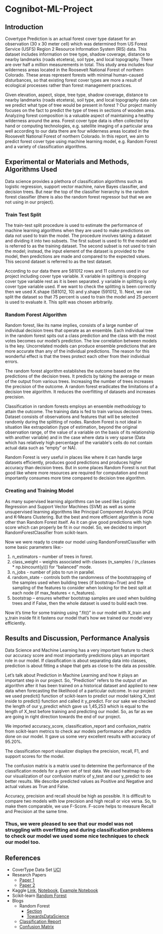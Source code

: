 # Cognibot-ML-Project
## Introduction
Covertype Prediction is an actual forest cover type dataset for an observation (30 x 30 meter cell) which was determined from US Forest Service (USFS) Region 2 Resource Information System (RIS) data. This dataset includes information on tree type, shadow coverage, distance to nearby landmarks (roads etcetera), soil type, and local topography. There are over half a million measurements in total. This study area includes four wilderness areas located in the Roosevelt National Forest of northern Colorado. These areas represent forests with minimal human-caused disturbances, so that existing forest cover types are more a result of ecological processes rather than forest management practices.

Given elevation, aspect, slope, tree type, shadow coverage, distance to nearby landmarks (roads etcetera), soil type, and local topography data  can we predict what type of tree would be present in forest ? Our project mainly focuses on the fact to predict the type of trees in sections of wooden area. Analyzing forest composition is a valuable aspect of maintaining a healthy wilderness around the area. Forest cover type data is often collected by hand or computing technologies, e.g. satellite imaging of a particular area well according to our data there are four wilderness areas located in the Roosevelt National Forest of northern Colorado. In this report, we aim to predict forest cover type using machine learning model, e.g. Random Forest and a variety of classification algorithms.
## Experimental or Materials and Methods, Algorithms Used
Data science provides a plethora of classification algorithms such as logistic regression, support vector machine, naive Bayes classifier, and decision trees. But near the top of the classifier hierarchy is the random forest classifier (there is also the random forest regressor but that we are not using in our project).

### Train Test Split
The train-test split procedure is used to estimate the performance of machine learning algorithms when they are used to make predictions on data not used to train the model. The procedure involves taking a dataset and dividing it into two subsets. The first subset is used to fit the model and is referred to as the training dataset. The second subset is not used to train the model; instead, the input element of the dataset is provided to the model, then predictions are made and compared to the expected values. This second dataset is referred to as the test dataset.
 
According to our data there are 581012 rows and 11 columns used in our project including cover type variable. X variable in splitting is dropping cover type variable rest as it is been separated. y variable in splitting is only cover type variable used. If we want to check the splitting is been correctly then we used X.shape (581012, 10) and y.shape (591012, 1). Next, we can split the dataset so that 75 percent is used to train the model and 25 percent is used to evaluate it. This split was chosen arbitrarily.

### Random Forest Algorithm
Random forest, like its name implies, consists of a large number of individual decision trees that operate as an ensemble. Each individual tree in the random forest spits out a class prediction and the class with the most votes becomes our model’s prediction. The low correlation between models is the key. Uncorrelated models can produce ensemble predictions that are more accurate than any of the individual predictions. The reason for this wonderful effect is that the trees protect each other from their individual errors. 

The random forest algorithm establishes the outcome based on the predictions of the decision trees. It predicts by taking the average or mean of the output from various trees. Increasing the number of trees increases the precision of the outcome. A random forest eradicates the 
limitations of a decision tree algorithm. It reduces the overfitting of datasets and increases precision.

Classification in random forests employs an ensemble methodology to attain the outcome. The training data is fed to train various decision trees. Dataset consists of observations and features that will be selected randomly during the splitting of nodes. Random Forest is not ideal in situation like extrapolation (type of estimation, beyond the original observation range, of the value of a variable on the basis of its relationship with another variable) and in the case where data is very sparse (Data which has relatively high percentage of the variable's cells do not contain actual data such as “empty” or NA). 

Random Forest is very useful in places like where it can handle large datasets efficiently, produces good predictions and produces higher accuracy than decision trees. But in some places Random Forest is not that good like where more resources are required for computation and most importantly consumes more time compared to decision tree algorithm.

### Creating and Training Model
As many supervised learning algorithms can be used like Logistic Regression and Support Vector Machines (SVM) as well as some unsupervised learning algorithms like Principal Component Analysis (PCA) and K-Means Clustering. But the best and more efficient algorithm is none other than Random Forest itself. As it can give good predictions with high score which can properly be fit in our model. So, we decided to import RandomForestClassifier from scikit-learn. 

Now we were ready to create our model using RandomForestClassifier with some basic parameters like:- 
1. n_estimators – number of trees in forest.
2. class_weight – weights associated with classes (n_samples / (n_classes * np.bincount(y))) for “balanced” mode.
3. n_jobs - number of jobs to run in parallel.
4. random_state - controls both the randomness of the bootstrapping of the samples used when building trees (if bootstrap=True) and the sampling of the features to consider   when looking for the best split at each node (if max_features < n_features).
5. bootstrap – ensures whether bootstrap samples are used when building trees and if False, then the whole dataset is used to build each tree.

Now it’s time for some training using “.fit()” in our model with X_train and y_train inside fit it fastens our model that’s how we trained our model very efficiently.

## Results and Discussion, Performance Analysis
Data Science and Machine Learning has a very important feature to check our accuracy score and most importantly predictions plays an important role in our model. If classification is about separating data into classes, prediction is about fitting a shape that gets as close to the data as possible.

Let’s talk about Prediction in Machine Learning and how it plays an important step in our project. So, “Prediction” refers to the output of an algorithm after it has been trained on a historical dataset and applied to new data when forecasting the likelihood of a particular outcome. In our project we used predict() function of scikit-learn to predict our model taking X_test inside to predict() function and called it y_predict. For our sake we checked the length of our y_predict which gave us 1,45,253 which is equal to the length of X_test before training and predicting our model. So, as far as we are going in right direction towards the end of our project.

We imported accuracy_score, classification_report and confusion_matrix from scikit-learn metrics to check aur models performance after predicts done on our model. It gave us some very excellent results with accuracy of 95.20%.

The classification report visualizer displays the precision, recall, F1, and support scores for the model.

The confusion matrix is a matrix used to determine the performance of the classification models for a given set of test data. We used heatmap to do our visualization of our confusion matrix of y_test and our y_predict to see better results. We describe predicted values as Positive and Negative and actual values as True and False.

Accuracy, precision and recall should be high as possible. It is difficult to compare two models with low precision and high recall or vice versa. So, to make them comparable, we use F-Score. F-score helps to measure Recall and Precision at the same time.

### Thus, we were pleased to see that our model was not struggling with overfitting and during classification problems to check our model we used some nice techniques to check our model too.

## References
- CoverType Data Set [UCI](https://archive.ics.uci.edu/ml/datasets/covertype)
- Research Papers 
   - [Paper 1](https://cseweb.ucsd.edu/classes/wi15/cse255-a/reports/wi15/Yerlan_Idelbayev.pdf)
   - [Paper 2](http://cs229.stanford.edu/proj2014/Kevin%20Crain,%20Graham%20Davis,%20Classifying%20Forest%20Cover%20Type%20using%20Cartographic%20Features.pdf)
- Kaggle [Link](https://www.kaggle.com/uciml/forest-cover-type-dataset), [Notebook](https://www.kaggle.com/kshitijbarnwal/predictions-using-random-forest), [Example Notebook](https://www.kaggle.com/manisha14/prediction-using-random-forest)
- Scikit-learn [Random Forest](https://scikitlearn.org/stable/modules/generated/sklearn.ensemble.RandomForestClassifier.html)
- Blogs
  - Random Forest
    - [Section](https://www.section.io/engineering-education/introduction-to-random-forest-in-machine-learning/)
    - [TowardsDataScience](https://towardsdatascience.com/understanding-random-forest-58381e0602d2) 
  - [Classification Report](https://medium.com/@kohlishivam5522/understanding-a-classification-report-for-your-machine-learning-model-88815e2ce397)
  - [Confusion Matrix](https://towardsdatascience.com/understanding-confusion-matrix-a9ad42dcfd62)
